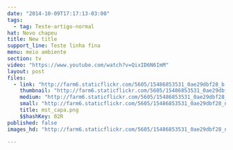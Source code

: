 ```yaml
---
date: "2014-10-09T17:17:13-03:00"
tags:
  - tag: Teste-artigo-normal
hat: Novo chapeu
title: New title
support_line: Teste linha fina
menu: meio ambiente
section: tv
video: "https://www.youtube.com/watch?v=QixID6N6ImM"
layout: post
files:
  - link: "http://farm6.staticflickr.com/5605/15486853531_0ae29dbf28_b.jpg"
    thumbnail: "http://farm6.staticflickr.com/5605/15486853531_0ae29dbf28_t.jpg"
    medium: "http://farm6.staticflickr.com/5605/15486853531_0ae29dbf28_z.jpg"
    small: "http://farm6.staticflickr.com/5605/15486853531_0ae29dbf28_n.jpg"
    title: mst_capa.png
    $$hashKey: 02R
published: false
images_hd: "http://farm6.staticflickr.com/5605/15486853531_0ae29dbf28_n.jpg"

---
```

